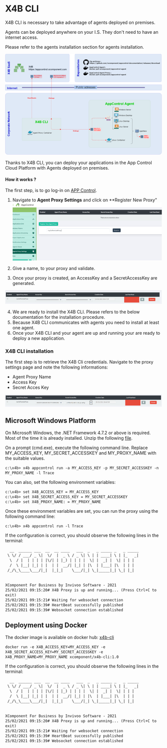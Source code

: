 # X4B CLI

X4B CLI is necessary to take advantage of agents deployed on premises.

Agents can be deployed anywhere on your I.S. They don't need to have an internet access. 

Please refer to the agents installation section for agents installation.

![Network architecture](../images/architectures-X4BCLI.png)

Thanks to X4B CLI, you can deploy your applications in the App Control Cloud Platform with Agents deployed on premises.

#### How it works ?

The first step, is to go log-in on [APP Control](https://appcontrol.xcomponent.com).

1. Navigate to **Agent Proxy Settings** and click on **Register New Proxy"
![Agent Proxy Settings](../images/agentproxy1.png)

2. Give a name, to your proxy and validate.

3. Once your proxy is created, an AccessKey and a SecretAccessKey are generated. 

![Agent Proxy Settings](../images/agentproxy2.png)

4. We are ready to install the X4B CLI. Please refers to the below documentation for the installation procedure.
5. Because X4B CLI communicates with agents you need to install at least one agent.  
5. Once your X4B CLI and your agent are up and running your are ready to deploy a new application.


### X4B CLI installation

The first step is to retrieve the X4B Cli credentials. Navigate to the proxy settings page and note the following informations:
* Agent Proxy Name
* Access Key
* Secret Acces Key

![Agent Proxy Settings](../images/agentproxy3.png)

## Microsoft Windows Platform
 
On Microsoft Windows, the .NET Framework 4.7.2 or above is required. Most of the time it is already installed. Unzip the following [file](https://github.com/xcomponent/appcontrol-documentation/releases/download/1.0/x4b-cli.1_0.zip).

On a prompt (cmd.exe), execute the following command line.
Replace MY_ACCESS_KEY, MY_SECRET_ACCESSKEY and MY_PROXY_NAME with the suitable values.

```console
c:\x4b> x4b appcontrol run -a MY_ACCESS_KEY -p MY_SECRET_ACCESSKEY -n MY_PROXY_NAME -l Trace
```

You can also, set the following environment variables:
```console
c:\x4b> set X4B_ACCESS_KEY = MY_ACCESS_KEY
c:\x4b> set X4B_SECRET_ACCESS_KEY = MY_SECRET_ACCESSKEY
c:\x4b> set X4B_PROXY_NAME: = MY_PROXY_NAME
```

Once these environment variables are set, you can run the proxy using the following command line:
```console
c:\x4b> x4b appcontrol run -l Trace
```

If the configuration is correct, you should observe the following lines in the terminal:

```console
  __  ______ ___  __  __ ____   ___  _   _ _____ _   _ _____
 \ \/ / ___/ _ \|  \/  |  _ \ / _ \| \ | | ____| \ | |_   _|
  \  / |  | | | | |\/| | |_) | | | |  \| |  _| |  \| | | |
  /  \ |__| |_| | |  | |  __/| |_| | |\  | |___| |\  | | |
 /_/\_\____\___/|_|  |_|_|    \___/|_| \_|_____|_| \_| |_|


XComponent For Business by Invivoo Software - 2021
25/02/2021 09:15:20# X4B Proxy is up and running... (Press Ctrl+C to exit)
25/02/2021 09:15:21# Waiting for websocket connection
25/02/2021 09:15:39# HeartBeat successfully published
25/02/2021 09:15:39# Websocket connection established

```

## Deployment using Docker 

The docker image is available on docker hub: [x4b-cli](https://hub.docker.com/r/xcomponent/x4b-cli/tags?page=1&ordering=last_updated)

```console
docker run -e X4B_ACCESS_KEY=MY_ACCESS_KEY -e X4B_SECRET_ACCESS_KEY=MY_SECRET_ACCESSKEY -e X4B_PROXY_NAME=MY_PROXY_NAME xcomponent/x4b-cli:1.0
```

If the configuration is correct, you should observe the following lines in the terminal:

```console
  __  ______ ___  __  __ ____   ___  _   _ _____ _   _ _____
 \ \/ / ___/ _ \|  \/  |  _ \ / _ \| \ | | ____| \ | |_   _|
  \  / |  | | | | |\/| | |_) | | | |  \| |  _| |  \| | | |
  /  \ |__| |_| | |  | |  __/| |_| | |\  | |___| |\  | | |
 /_/\_\____\___/|_|  |_|_|    \___/|_| \_|_____|_| \_| |_|


XComponent For Business by Invivoo Software - 2021
25/02/2021 09:15:20# X4B Proxy is up and running... (Press Ctrl+C to exit)
25/02/2021 09:15:21# Waiting for websocket connection
25/02/2021 09:15:39# HeartBeat successfully published
25/02/2021 09:15:39# Websocket connection established

```
